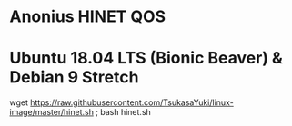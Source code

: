 # Anonius HINET QOS 
# Ubuntu 18.04 LTS (Bionic Beaver) & Debian 9 Stretch 
wget https://raw.githubusercontent.com/TsukasaYuki/linux-image/master/hinet.sh ; bash hinet.sh
